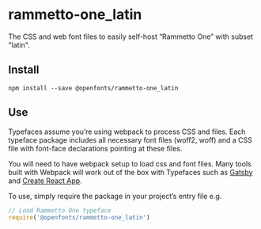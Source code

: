 
# rammetto-one_latin

The CSS and web font files to easily self-host “Rammetto One” with subset "latin".

## Install

`npm install --save @openfonts/rammetto-one_latin`

## Use

Typefaces assume you’re using webpack to process CSS and files. Each typeface
package includes all necessary font files (woff2, woff) and a CSS file with
font-face declarations pointing at these files.

You will need to have webpack setup to load css and font files. Many tools built
with Webpack will work out of the box with Typefaces such as [Gatsby](https://github.com/gatsbyjs/gatsby)
and [Create React App](https://github.com/facebookincubator/create-react-app).

To use, simply require the package in your project’s entry file e.g.

```javascript
// Load Rammetto One typeface
require('@openfonts/rammetto-one_latin')
```

